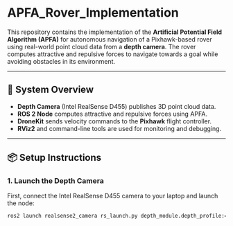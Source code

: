 # APFA_Rover_Implementation

This repository contains the implementation of the **Artificial Potential Field Algorithm (APFA)** for autonomous navigation of a Pixhawk-based rover using real-world point cloud data from a **depth camera**. The rover computes attractive and repulsive forces to navigate towards a goal while avoiding obstacles in its environment.

---

## 🚀 System Overview

- **Depth Camera** (Intel RealSense D455) publishes 3D point cloud data.
- **ROS 2 Node** computes attractive and repulsive forces using APFA.
- **DroneKit** sends velocity commands to the **Pixhawk** flight controller.
- **RViz2** and command-line tools are used for monitoring and debugging.

---

## 📦 Setup Instructions

### 1. **Launch the Depth Camera**

First, connect the Intel RealSense D455 camera to your laptop and launch the node:

```bash
ros2 launch realsense2_camera rs_launch.py depth_module.depth_profile:=1280x720x30 pointcloud.enable:=true
